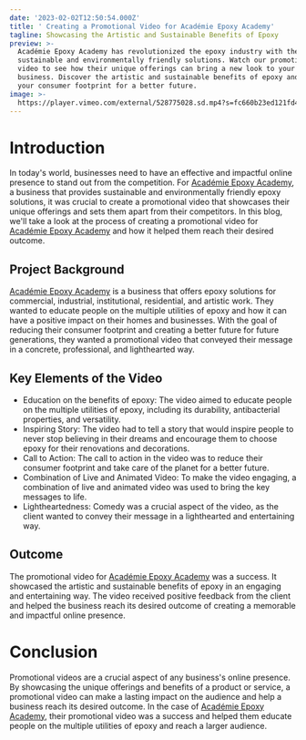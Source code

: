 ```yaml
---
date: '2023-02-02T12:50:54.000Z'
title: ' Creating a Promotional Video for Académie Epoxy Academy'
tagline: Showcasing the Artistic and Sustainable Benefits of Epoxy
preview: >-
  Académie Epoxy Academy has revolutionized the epoxy industry with their
  sustainable and environmentally friendly solutions. Watch our promotional
  video to see how their unique offerings can bring a new look to your home or
  business. Discover the artistic and sustainable benefits of epoxy and reduce
  your consumer footprint for a better future.
image: >-
  https://player.vimeo.com/external/528775028.sd.mp4?s=fc660b23ed121fd439170d25503b95b194da0de8&profile_id=164&oauth2_token_id=57447761
---
```

# Introduction

In today's world, businesses need to have an effective and impactful online presence to stand out from the competition. For [Académie Epoxy Academy](https://www.academieepoxyacademy.com), a business that provides sustainable and environmentally friendly epoxy solutions, it was crucial to create a promotional video that showcases their unique offerings and sets them apart from their competitors. In this blog, we'll take a look at the process of creating a promotional video for [Académie Epoxy Academy](https://www.academieepoxyacademy.com) and how it helped them reach their desired outcome.

## Project Background

[Académie Epoxy Academy](https://www.academieepoxyacademy.com) is a business that offers epoxy solutions for commercial, industrial, institutional, residential, and artistic work. They wanted to educate people on the multiple utilities of epoxy and how it can have a positive impact on their homes and businesses. With the goal of reducing their consumer footprint and creating a better future for future generations, they wanted a promotional video that conveyed their message in a concrete, professional, and lighthearted way.

## Key Elements of the Video

- Education on the benefits of epoxy: The video aimed to educate people on the multiple utilities of epoxy, including its durability, antibacterial properties, and versatility.
- Inspiring Story: The video had to tell a story that would inspire people to never stop believing in their dreams and encourage them to choose epoxy for their renovations and decorations.
- Call to Action: The call to action in the video was to reduce their consumer footprint and take care of the planet for a better future.
- Combination of Live and Animated Video: To make the video engaging, a combination of live and animated video was used to bring the key messages to life.
- Lightheartedness: Comedy was a crucial aspect of the video, as the client wanted to convey their message in a lighthearted and entertaining way.

## Outcome

The promotional video for [Académie Epoxy Academy](https://www.academieepoxyacademy.com) was a success. It showcased the artistic and sustainable benefits of epoxy in an engaging and entertaining way. The video received positive feedback from the client and helped the business reach its desired outcome of creating a memorable and impactful online presence.

# Conclusion

Promotional videos are a crucial aspect of any business's online presence. By showcasing the unique offerings and benefits of a product or service, a promotional video can make a lasting impact on the audience and help a business reach its desired outcome. In the case of [Académie Epoxy Academy](https://www.academieepoxyacademy.com), their promotional video was a success and helped them educate people on the multiple utilities of epoxy and reach a larger audience.
